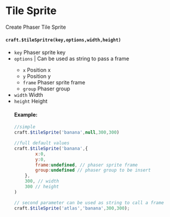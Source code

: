 # Tile Sprite

Create Phaser Tile Sprite

#### `craft.$tileSpritre(key,options,width,height)`


- `key` Phaser sprite key
- `options` <Object> | <String> Can be used as string to pass a frame
  - `x` <Number> Position x
  - `y` <Number> Position y
  - `frame` <Number> Phaser sprite frame
  - `group` <Number> Phaser group
- `width` Width
- `height` Height


#### Example:

```javascript
//simple
craft.$tileSprite('banana',null,300,300)

//full default values
craft.$tileSprite('banana',{
		x:0,
		y:0,
		frame:undefined, // phaser sprite frame
		group:undefined // phaser group to be insert
	},
	300, // width
	300 // height
)

// second parameter can be used as string to call a frame
craft.$tileSprite('atlas','banana',300,300);
```
